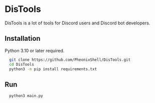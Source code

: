 
# DisTools

DisTools is a lot of tools for Discord users and Discord bot developers. 




## Installation

Python 3.10 or later required.

```bash
  git clone https://github.com/PheonixShell/DisTools.git
  cd DisTools
  python3 -m pip install requirements.txt
```
    
## Run

```bash
  python3 main.py
```